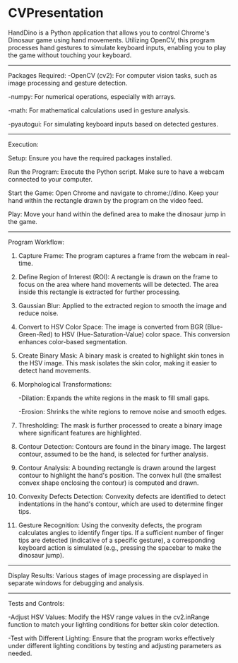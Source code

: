 # CVPresentation

HandDino is a Python application that allows you to control Chrome's Dinosaur game using hand movements. Utilizing OpenCV, this program processes hand gestures to simulate keyboard inputs, enabling you to play the game without touching your keyboard.

------------------------------------------------------------------------------

Packages Required:
  -OpenCV (cv2): For computer vision tasks, such as image processing and gesture detection.

  -numpy: For numerical operations, especially with arrays.

  -math: For mathematical calculations used in gesture analysis.

  -pyautogui: For simulating keyboard inputs based on detected gestures.

------------------------------------------------------------------------------

Execution:

Setup: Ensure you have the required packages installed. 

Run the Program: Execute the Python script. Make sure to have a webcam connected to your computer.

Start the Game:
Open Chrome and navigate to chrome://dino.
Keep your hand within the rectangle drawn by the program on the video feed.

Play:
Move your hand within the defined area to make the dinosaur jump in the game.

------------------------------------------------------------------------------
Program Workflow:

1. Capture Frame:
The program captures a frame from the webcam in real-time.

2. Define Region of Interest (ROI):
A rectangle is drawn on the frame to focus on the area where hand movements will be detected.
The area inside this rectangle is extracted for further processing.

3. Gaussian Blur:
Applied to the extracted region to smooth the image and reduce noise.

4. Convert to HSV Color Space:
The image is converted from BGR (Blue-Green-Red) to HSV (Hue-Saturation-Value) color space. This conversion enhances color-based segmentation.

5. Create Binary Mask:
A binary mask is created to highlight skin tones in the HSV image. This mask isolates the skin color, making it easier to detect hand movements.

6. Morphological Transformations:

    -Dilation: Expands the white regions in the mask to fill small gaps.

    -Erosion: Shrinks the white regions to remove noise and smooth edges.

7. Thresholding:
The mask is further processed to create a binary image where significant features are highlighted.

8. Contour Detection:
Contours are found in the binary image. The largest contour, assumed to be the hand, is selected for further analysis.

9. Contour Analysis:
A bounding rectangle is drawn around the largest contour to highlight the hand's position.
The convex hull (the smallest convex shape enclosing the contour) is computed and drawn.

10. Convexity Defects Detection:
Convexity defects are identified to detect indentations in the hand's contour, which are used to determine finger tips.

11. Gesture Recognition:
Using the convexity defects, the program calculates angles to identify finger tips.
If a sufficient number of finger tips are detected (indicative of a specific gesture), a corresponding keyboard action is simulated (e.g., pressing the spacebar to make the dinosaur jump).

------------------------------------------------------------------------------

Display Results:
Various stages of image processing are displayed in separate windows for debugging and analysis.

------------------------------------------------------------------------------

Tests and Controls:

  -Adjust HSV Values: Modify the HSV range values in the cv2.inRange function to match your lighting conditions for better skin color detection.

  -Test with Different Lighting: Ensure that the program works effectively under different lighting conditions by testing and adjusting parameters as needed.
